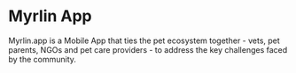# Myrlin App
Myrlin.app is a Mobile App that ties the pet ecosystem together - vets, pet parents, NGOs and pet care providers - to address the key challenges faced by the community.
